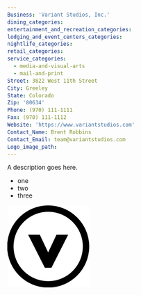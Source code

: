 ```yaml
---
Business: 'Variant Studios, Inc.'
dining_categories:
entertainment_and_recreation_categories:
lodging_and_event_centers_categories:
nightlife_categories:
retail_categories:
service_categories:
  - media-and-visual-arts
  - mail-and-print
Street: 3822 West 11th Street
City: Greeley
State: Colorado
Zip: '80634'
Phone: (970) 111-1111
Fax: (970) 111-1112
Website: 'https://www.variantstudios.com'
Contact_Name: Brent Robbins
Contact_Email: team@variantstudios.com
Logo_image_path:
---
```



A description goes here.

* one&nbsp;
* two&nbsp;
* three


![](/uploads/versions/vs-logo---x----189-189x---.png)